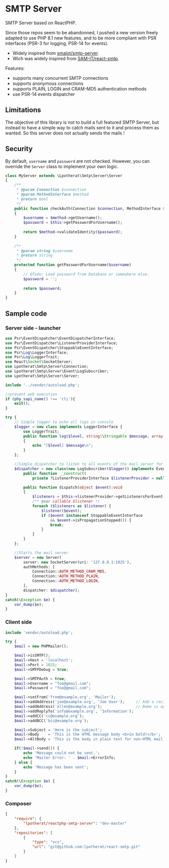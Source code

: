 # SMTP Server

SMTP Server based on ReactPHP.

Since those repos seem to be abandonned, I pushed a new version freely adapted to use PHP 8.1
new features, and to be more compliant with PSR interfaces (PSR-3 for logging, PSR-14 for events).
* Widely inspired from [smalot/smtp-server](https://github.com/smalot/smtp-server).
* Wich was widely inspired from [SAM-IT/react-smtp](https://github.com/SAM-IT/react-smtp).


Features:
* supports many concurrent SMTP connections
* supports anonymous connections
* supports PLAIN, LOGIN and CRAM-MD5 authentication methods
* use PSR-14 events dispatcher

## Limitations 

The objective of this library is not to build a full featured SMTP Server, but instead to have a simple 
way to catch mails sent to it and process them as wanted.
So this server does not actually sends the mails !

## Security

By default, `username` and `password` are not checked. However, you can override the `Server` class to implement your own logic.

````php
class MyServer extends \Lpotherat\Smtp\Server\Server
{
    /**
     * @param Connection $connection
     * @param MethodInterface $method
     * @return bool
     */
    public function checkAuth(Connection $connection, MethodInterface $method)
    {
        $username = $method->getUsername();
        $password = $this->getPasswordForUsername();
    
        return $method->validateIdentity($password);
    }
    
    /**
     * @param string $username
     * @return string
     */
    protected function getPasswordForUsername($username)
    {
        // @Todo: Load password from Database or somewhere else.
        $password = '';
    
        return $password;
    }
}
````

## Sample code

### Server side - launcher

````php
use Psr\EventDispatcher\EventDispatcherInterface;
use Psr\EventDispatcher\ListenerProviderInterface;
use Psr\EventDispatcher\StoppableEventInterface;
use Psr\Log\LoggerInterface;
use Psr\Log\LoggerTrait;
use React\Socket\SocketServer;
use Lpotherat\Smtp\Server\Connection;
use Lpotherat\Smtp\Server\Event\LogSubscriber;
use Lpotherat\Smtp\Server\Server;

include '../vendor/autoload.php';

//prevent web execution
if (php_sapi_name() !== 'cli'){
    exit();
}

try {
    // Simple logger to echo all logs in console
    $logger = new class implements LoggerInterface {
        use LoggerTrait;
        public function log($level, string|\Stringable $message, array $context = []): void
        {
            echo "[$level] $message\n";
        }
    };

    //Simple dispatcher to listen to all events of the mail server for logging
    $dispatcher = new class(new LogSubscriber($logger)) implements EventDispatcherInterface{
        public function __construct(
            private ?ListenerProviderInterface $listenerProvider = null){}

        public function dispatch(object $event):void
        {
            $listeners = $this->listenerProvider->getListenersForEvent($event);
            /** @var callable $listener */
            foreach ($listeners as $listener) {
                $listener($event);
                if ($event instanceof StoppableEventInterface
                    && $event->isPropagationStopped()) {
                    break;
                }
            }
        }
    };

    //Starts the mail server
    $server = new Server(
        server: new SocketServer(uri: '127.0.0.1:1025'),
        authMethods: [
            Connection::AUTH_METHOD_CRAM_MD5,
            Connection::AUTH_METHOD_PLAIN,
            Connection::AUTH_METHOD_LOGIN,
        ],
        dispatcher: $dispatcher);
}
catch(\Exception $e) {
    var_dump($e);
}
````

### Client side

````php
include 'vendor/autoload.php';

try {
    $mail = new PHPMailer();

    $mail->isSMTP();
    $mail->Host = 'localhost';
    $mail->Port = 1025;
    $mail->SMTPDebug = true;

    $mail->SMTPAuth = true;
    $mail->Username = "foo@gmail.com";
    $mail->Password = "foo@gmail.com";

    $mail->setFrom('from@example.org', 'Mailer');
    $mail->addAddress('joe@example.org', 'Joe User');     // Add a recipient
    $mail->addAddress('ellen@example.org');               // Name is optional
    $mail->addReplyTo('info@example.org', 'Information');
    $mail->addCC('cc@example.org');
    $mail->addBCC('bcc@example.org');

    $mail->Subject = 'Here is the subject';
    $mail->Body    = 'This is the HTML message body <b>in bold!</b>';
    $mail->AltBody = 'This is the body in plain text for non-HTML mail clients';

    if(!$mail->send()) {
        echo 'Message could not be sent.';
        echo 'Mailer Error: ' . $mail->ErrorInfo;
    } else {
        echo 'Message has been sent';
    }
}
catch(\Exception $e) {
    var_dump($e);
}
````

### Composer

````json
{
    "require": {
        "lpotherat/reactphp-smtp-server": "dev-master"
    },
    "repositories": [
        {
            "type": "vcs",
            "url": "git@github.com:lpotherat/react-smtp.git"
        }
    ]
}
````
